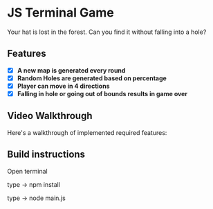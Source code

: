 # JS Terminal Game

Your hat is lost in the forest. Can you find it without falling into a hole?

## Features

- [X] **A new map is generated every round**
- [X] **Random Holes are generated based on percentage**
- [X] **Player can move in 4 directions**
- [X] **Falling in hole or going out of bounds results in game over**

## Video Walkthrough

Here's a walkthrough of implemented required features:


## Build instructions
<p>Open terminal</p>
<p>type -> npm install</p>
<p>type -> node main.js</p>

